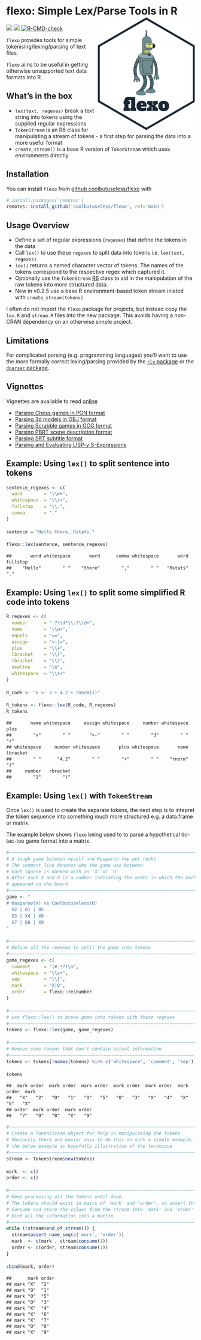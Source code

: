 
<!-- README.md is generated from README.Rmd. Please edit that file -->

# flexo: Simple Lex/Parse Tools in R <img src="man/figures/logo.png" align="right" height=300 />

<!-- badges: start -->

![](https://img.shields.io/badge/cool-useless-green.svg)
![](https://img.shields.io/badge/test%20coverage-100%25-blue.svg)
[![R-CMD-check](https://github.com/coolbutuseless/flexo/workflows/R-CMD-check/badge.svg)](https://github.com/coolbutuseless/flexo/actions)
<!-- badges: end -->

`flexo` provides tools for simple tokenising/lexing/parsing of text
files.

`flexo` aims to be useful in getting otherwise unsupported text data
formats into R.

## What’s in the box

-   `lex(text, regexes)` break a text string into tokens using the
    supplied regular expressions
-   `TokenStream` is an R6 class for manipulating a stream of tokens - a
    first step for parsing the data into a more useful format
-   `create_stream()` is a base R version of `TokenStream` which uses
    environments directly

## Installation

You can install `flexo` from [github
coolbutuseless/flexo](https://github.com/coolbutuseless/flexo) with

``` r
# install.packages('remotes')
remotes::install_github('coolbutuseless/flexo', ref='main')
```

## Usage Overview

-   Define a set of regular expressions (`regexes`) that define the
    tokens in the data
-   Call `lex()` to use these `regexes` to split data into tokens
    i.e. `lex(text, regexes)`
-   `lex()` returns a named character vector of tokens. The names of the
    tokens correspond to the respective regex which captured it.
-   Optionally use the `TokenStream`
    [R6](https://cran.r-project.org/package=R6) class to aid in the
    manipulation of the raw tokens into more structured data.
-   New in v0.2.5 use a base R environment-based token stream iniated
    with `create_stream(tokens)`

I often do not import the `flexo` package for projects, but instead copy
the `lex.R` and `stream.R` files into the new package. This avoids
having a non-CRAN dependency on an otherwise simple project.

## Limitations

For complicated parsing (e.g. programming languages) you’ll want to use
the more formally correct lexing/parsing provided by the [`rly`
package](https://cran.r-project.org/package=rly) or the [`dparser`
package](https://cran.r-project.org/package=dparser).

## Vignettes

Vignettes are available to read
[online](https://coolbutuseless.github.io/package/flexo)

-   [Parsing Chess games in PGN
    format](https://coolbutuseless.github.io/package/flexo/articles/chess.html)
-   [Parsing 3d models in OBJ
    format](https://coolbutuseless.github.io/package/flexo/articles/parse_obj.html)
-   [Parsing Scrabble games in GCG
    format](https://coolbutuseless.github.io/package/flexo/articles/Scrabble.html)
-   [Parsing PBRT scene description
    format](https://coolbutuseless.github.io/package/flexo/articles/PBRT.html)
-   [Parsing SRT subtitle
    format](https://coolbutuseless.github.io/package/flexo/articles/srt.html)
-   [Parsing and Evaluating LISP-y
    S-Expressions](https://coolbutuseless.github.io/package/flexo/articles/sexp.html)

## Example: Using `lex()` to split sentence into tokens

``` r
sentence_regexes <- c(
  word        = "\\w+", 
  whitespace  = "\\s+",
  fullstop    = "\\.",
  comma       = ","
)

sentence = "Hello there, Rstats."

flexo::lex(sentence, sentence_regexes)
```

    ##       word whitespace       word      comma whitespace       word   fullstop 
    ##    "Hello"        " "    "there"        ","        " "   "Rstats"        "."

## Example: Using `lex()` to split some simplified R code into tokens

``` r
R_regexes <- c(
  number      = "-?\\d*\\.?\\d+",
  name        = "\\w+",
  equals      = "==",
  assign      = "<-|=",
  plus        = "\\+",
  lbracket    = "\\(",
  rbracket    = "\\)",
  newline     = "\n",
  whitespace  = "\\s+"
)

R_code <- "x <- 3 + 4.2 + rnorm(1)"

R_tokens <- flexo::lex(R_code, R_regexes)
R_tokens
```

    ##       name whitespace     assign whitespace     number whitespace       plus 
    ##        "x"        " "       "<-"        " "        "3"        " "        "+" 
    ## whitespace     number whitespace       plus whitespace       name   lbracket 
    ##        " "      "4.2"        " "        "+"        " "    "rnorm"        "(" 
    ##     number   rbracket 
    ##        "1"        ")"

## Example: Using `lex()` with `TokenStream`

Once `lex()` is used to create the separate tokens, the next step is to
intepret the token sequence into something much more structured e.g. a
data.frame or matrix.

The example below shows `flexo` being used to to parse a hypothetical
tic-tac-toe game format into a matrix.

``` r
#~~~~~~~~~~~~~~~~~~~~~~~~~~~~~~~~~~~~~~~~~~~~~~~~~~~~~~~~~~~~~~~~~~~~~~~~~~~~
# A tough game between myself and Kasparov (my pet rock)
# The comment line denotes who the game was between
# Each square is marked with an 'X' or 'O'
# After each X and O is a number indicating the order in which the mark
# appeared on the board.
#~~~~~~~~~~~~~~~~~~~~~~~~~~~~~~~~~~~~~~~~~~~~~~~~~~~~~~~~~~~~~~~~~~~~~~~~~~~~
game <- "
# Kasparov(X) vs Coolbutuseless(O)
  X2 | O1 | O5 
  O3 | X4 | X6
  X7 | O8 | X9
"

#~~~~~~~~~~~~~~~~~~~~~~~~~~~~~~~~~~~~~~~~~~~~~~~~~~~~~~~~~~~~~~~~~~~~~~~~~~~~
# Define all the regexes to split the game into tokens
#~~~~~~~~~~~~~~~~~~~~~~~~~~~~~~~~~~~~~~~~~~~~~~~~~~~~~~~~~~~~~~~~~~~~~~~~~~~~
game_regexes <- c(
  comment     = "(#.*?)\n", 
  whitespace  = "\\s+",
  sep         = "\\|",
  mark        = "X|O",
  order       = flexo::re$number
)

#~~~~~~~~~~~~~~~~~~~~~~~~~~~~~~~~~~~~~~~~~~~~~~~~~~~~~~~~~~~~~~~~~~~~~~~~~~~~
# Use flexo::lex() to break game into tokens with these regexes
#~~~~~~~~~~~~~~~~~~~~~~~~~~~~~~~~~~~~~~~~~~~~~~~~~~~~~~~~~~~~~~~~~~~~~~~~~~~~
tokens <- flexo::lex(game, game_regexes)

#~~~~~~~~~~~~~~~~~~~~~~~~~~~~~~~~~~~~~~~~~~~~~~~~~~~~~~~~~~~~~~~~~~~~~~~~~~~~
# Remove some tokens that don't contain actual information
#~~~~~~~~~~~~~~~~~~~~~~~~~~~~~~~~~~~~~~~~~~~~~~~~~~~~~~~~~~~~~~~~~~~~~~~~~~~~
tokens <- tokens[!names(tokens) %in% c('whitespace', 'comment', 'sep')]

tokens
```

    ##  mark order  mark order  mark order  mark order  mark order  mark order  mark 
    ##   "X"   "2"   "O"   "1"   "O"   "5"   "O"   "3"   "X"   "4"   "X"   "6"   "X" 
    ## order  mark order  mark order 
    ##   "7"   "O"   "8"   "X"   "9"

``` r
#~~~~~~~~~~~~~~~~~~~~~~~~~~~~~~~~~~~~~~~~~~~~~~~~~~~~~~~~~~~~~~~~~~~~~~~~~~~~
# Create a TokenStream object for help in manipulating the tokens
# Obviously there are easier ways to do this on such a simple example, but 
# the below example is hopefully illustrative of the technique
#~~~~~~~~~~~~~~~~~~~~~~~~~~~~~~~~~~~~~~~~~~~~~~~~~~~~~~~~~~~~~~~~~~~~~~~~~~~~
stream <- TokenStream$new(tokens)

mark  <- c()
order <- c()

#~~~~~~~~~~~~~~~~~~~~~~~~~~~~~~~~~~~~~~~~~~~~~~~~~~~~~~~~~~~~~~~~~~~~~~~~~~~~
# Keep processing all the tokens until done.  
# The tokens should exist in pairs of 'mark' and 'order', so assert that pairing
# Consume and store the values from the stream into 'mark' and 'order' vectors
# Bind all the information into a matrix
#~~~~~~~~~~~~~~~~~~~~~~~~~~~~~~~~~~~~~~~~~~~~~~~~~~~~~~~~~~~~~~~~~~~~~~~~~~~~
while (!stream$end_of_stream()) {
  stream$assert_name_seq(c('mark', 'order'))
  mark  <- c(mark , stream$consume(1))
  order <- c(order, stream$consume(1))
}

cbind(mark, order)
```

    ##      mark order
    ## mark "X"  "2"  
    ## mark "O"  "1"  
    ## mark "O"  "5"  
    ## mark "O"  "3"  
    ## mark "X"  "4"  
    ## mark "X"  "6"  
    ## mark "X"  "7"  
    ## mark "O"  "8"  
    ## mark "X"  "9"
